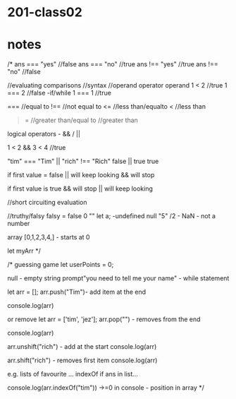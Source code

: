 # 201-class02

# notes

/\*
ans === "yes" //false
ans === "no" //true
ans !== "yes" //true
ans !== "no" //false

//evaluating comparisons
//syntax
//operand operator operand
1 < 2 //true
1 === 2 //false -if/while
1 === 1 //true

=== //equal to
!== //not equal to
<= //less than/equalto
< //less than

> = //greater than/equal to
> //greater than

logical operators - && / ||

1 < 2 && 3 < 4 //true

"tim" === "Tim" || "rich" !== "Rich"
false || true
true

if first value = false
|| will keep looking
&& will stop

if first value is true
&& will stop
|| will keep looking

//short circuiting evaluation

//truthy/falsy
falsy = false
0
""
let a; -undefined
null
"5" /2 - NaN - not a number

array [0,1,2,3,4,] - starts at 0

let myArr
\*/

/\*
guessing game
let userPoints = 0;

null - empty string prompt"you need to tell me your name" - while statement

let arr = [];
arr.push("Tim")- add item at the end

console.log(arr)

or remove
let arr = ['tim', 'jez'];
arr.pop("") - removes from the end

console.log(arr)

arr.unshift("rich") - add at the start
console.log(arr)

arr.shift("rich") - removes first item
console.log(arr)

e.g. lists of favourite ...
indexOf
if ans in list...

console.log(arr.indexOf("tim")) ->=0 in console - position in array
\*/
